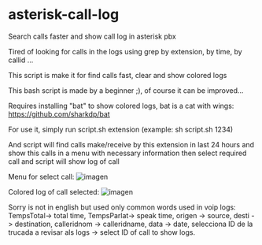 # asterisk-call-log
Search calls faster and show call log in asterisk pbx

Tired of looking for calls in the logs using grep by extension, by time, by callid ...

This script is make it for find calls fast, clear and show colored logs

This bash script is made by a beginner ;), of course it can be improved...

Requires installing "bat" to show colored logs, bat is a cat with wings: https://github.com/sharkdp/bat 

For use it, simply run script.sh extension (example: sh script.sh 1234)

And script will find calls make/receive by this extension in last 24 hours and show this calls in a menu with necessary information then select required call and script will show log of call

Menu for select call:
![imagen](https://user-images.githubusercontent.com/9198441/138847916-9da37c1f-a13f-4206-a229-c7040b7bc8cd.png)


Colored log of call selected:
![imagen](https://user-images.githubusercontent.com/9198441/138848606-8ba8b6d9-9070-492d-bb22-5ceebde9b201.png)

Sorry is not in english but used only common words used in voip logs: TempsTotal-> total time, TempsParlat-> speak time, origen -> source, desti -> destination, calleridnom -> calleridname, data -> date, selecciona ID de la trucada a revisar als logs -> select ID of call to show logs.
